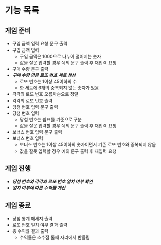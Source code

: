 # 기능 목록

## 게임 준비

- 구입 금액 입력 요청 문구 출력
- 구입 금액 입력
  - 구입 금액은 1000으로 나누어 떨어지는 숫자
  - 값을 잘못 입력할 경우 예외 문구 출력 후 재입력 요청
- 구매 수량 문구 출력
- **_구매 수량 만큼 로또 번호 세트 생성_**
  - 로또 번호는 1이상 45이하의 수
  - 한 세트에 6개의 중복되지 않는 숫자가 있음
- 각각의 로또 번호 오름차순으로 정렬
- 각각의 로또 번호 출력
- 당첨 번호 입력 문구 출력
- 당첨 번호 입력
  - 당첨 번호는 쉼표를 기준으로 구분
  - 값을 잘못 입력할 경우 예외 문구 출력 후 재입력 요청
- 보너스 번호 입력 문구 출력
- 보너스 번호 입력
  - 보너스 번호는 1이상 45이하의 숫자이면서 기존 로또 번호와 중복되지 않음
  - 값을 잘못 입력할 경우 예외 문구 출력 후 재입력 요청

## 게임 진행

- **_당첨 번호와 각각의 로또 번호 일치 여부 확인_**
- **_일치 여부에 따른 수익률 계산_**

## 게임 종료

- 당첨 통계 메세지 출력
- 로또 번호 일치 여부 결과 출력
- 총 수익률 결과 출력
  - 수익률은 소수점 둘째 자리에서 반올림 